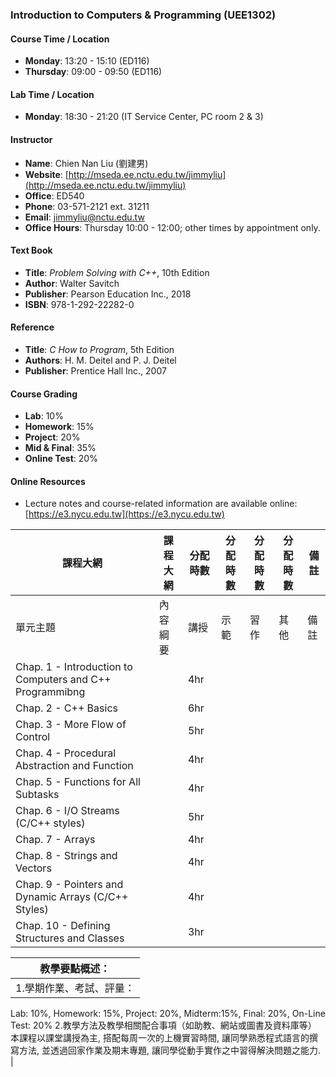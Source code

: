 ### Introduction to Computers & Programming (UEE1302)

#### Course Time / Location
- **Monday**: 13:20 - 15:10 (ED116)
- **Thursday**: 09:00 - 09:50 (ED116)

#### Lab Time / Location
- **Monday**: 18:30 - 21:20 (IT Service Center, PC room 2 & 3)

#### Instructor
- **Name**: Chien Nan Liu (劉建男)
- **Website**: [http://mseda.ee.nctu.edu.tw/jimmyliu](http://mseda.ee.nctu.edu.tw/jimmyliu)
- **Office**: ED540
- **Phone**: 03-571-2121 ext. 31211
- **Email**: jimmyliu@nctu.edu.tw
- **Office Hours**: Thursday 10:00 - 12:00; other times by appointment only.

#### Text Book
- **Title**: *Problem Solving with C++*, 10th Edition
- **Author**: Walter Savitch
- **Publisher**: Pearson Education Inc., 2018
- **ISBN**: 978-1-292-22282-0

#### Reference
- **Title**: *C How to Program*, 5th Edition
- **Authors**: H. M. Deitel and P. J. Deitel
- **Publisher**: Prentice Hall Inc., 2007

#### Course Grading
- **Lab**: 10%
- **Homework**: 15%
- **Project**: 20%
- **Mid & Final**: 35%
- **Online Test**: 20%

#### Online Resources
- Lecture notes and course-related information are available online: [https://e3.nycu.edu.tw](https://e3.nycu.edu.tw)



| 課程大網 | 課程大網 | 分配時數 | 分配時數 | 分配時數 | 分配時數 | 備註 |
| --- | --- | --- | --- | --- | --- | --- |
| 單元主題 | 內容綱要 | 講授 | 示範 | 習作 | 其他 | 備註 |
| Chap. 1 - Introduction to Computers and C++ Programmibng |  | 4hr |  |  |  |  |
| Chap. 2 - C++ Basics |  | 6hr |  |  |  |  |
| Chap. 3 - More Flow of Control |  | 5hr |  |  |  |  |
| Chap. 4 - Procedural Abstraction and Function |  | 4hr |  |  |  |  |
| Chap. 5 - Functions for All Subtasks |  | 4hr |  |  |  |  |
| Chap. 6 - I/O Streams (C/C++ styles) |  | 5hr |  |  |  |  |
| Chap. 7 - Arrays |  | 4hr |  |  |  |  |
| Chap. 8 - Strings and Vectors |  | 4hr |  |  |  |  |
| Chap. 9 - Pointers and Dynamic Arrays (C/C++ Styles) |  | 4hr |  |  |  |  |
| Chap. 10 - Defining Structures and Classes |  | 3hr |  |  |  |  |

| 教學要點概述： |
| --- |
| 1.學期作業、考試、評量：
Lab: 10%, Homework: 15%, Project: 20%, Midterm:15%, Final: 20%, On-Line Test: 20%
2.教學方法及教學相關配合事項（如助教、網站或圖書及資料庫等）
本課程以課堂講授為主, 搭配每周一次的上機實習時間, 讓同學熟悉程式語言的撰寫方法, 並透過回家作業及期末專題, 讓同學從動手實作之中習得解決問題之能力. |

